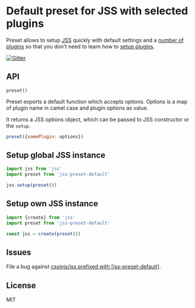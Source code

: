 # Default preset for JSS with selected plugins

Preset allows to setup [JSS](https://github.com/cssinjs/jss) quickly with default settings and a [number of plugins](https://github.com/cssinjs/jss-preset-default/blob/master/package.json#L50) so that you don't need to learn how to [setup plugins](https://github.com/cssinjs/jss/blob/master/docs/setup.md#setup-with-plugins).

[![Gitter](https://badges.gitter.im/JoinChat.svg)](https://gitter.im/cssinjs/jss)

## API

`preset()`

Preset exports a default function which accepts options. Options is a map of plugin name in camel case and plugin options as value.

It returns a JSS options object, which can be passed to JSS constructor or the `setup`.

```javascript
preset({somePlugin: options})
```

## Setup global JSS instance

```javascript
import jss from 'jss'
import preset from 'jss-preset-default'

jss.setup(preset())
```

## Setup own JSS instance

```javascript
import {create} from 'jss'
import preset from 'jss-preset-default'

const jss = create(preset())
```

## Issues

File a bug against [cssinjs/jss prefixed with \[jss-preset-default\]](https://github.com/cssinjs/jss/issues/new?title=[jss-preset-default]%20).

## License

MIT
